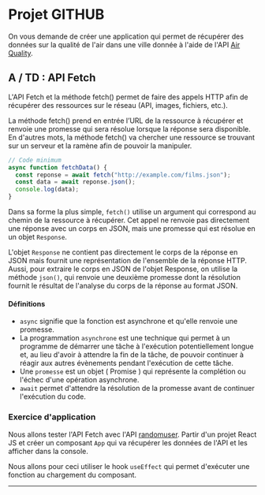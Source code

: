 # Projet GITHUB

On vous demande de créer une application qui permet de récupérer des données sur la qualité de l'air dans une ville donnée à l'aide de l'API [Air Quality](https://www.iqair.com).

## A / TD : API Fetch

L'API Fetch et la méthode fetch() permet de faire des appels HTTP afin de récupérer des ressources sur le réseau (API, images, fichiers, etc.).

La méthode fetch() prend en entrée l’URL de la ressource à récupérer et renvoie une promesse qui sera résolue lorsque la réponse sera disponible. En d'autres mots, la méthode fetch() va chercher une ressource se trouvant sur un serveur et la ramène afin de pouvoir la manipuler.

```javascript
// Code minimum
async function fetchData() {
  const reponse = await fetch("http://example.com/films.json");
  const data = await reponse.json();
  console.log(data);
}
```

Dans sa forme la plus simple, `fetch()` utilise un argument qui correspond au chemin de la ressource à récupérer. Cet appel ne renvoie pas directement une réponse avec un corps en JSON, mais une promesse qui est résolue en un objet `Response`.

L'objet `Response` ne contient pas directement le corps de la réponse en JSON mais fournit une représentation de l'ensemble de la réponse HTTP. Aussi, pour extraire le corps en JSON de l'objet Response, on utilise la méthode `json()`, qui renvoie une deuxième promesse dont la résolution fournit le résultat de l'analyse du corps de la réponse au format JSON.

#### Définitions

- `async` signifie que la fonction est asynchrone et qu'elle renvoie une promesse.
- La programmation `asynchrone` est une technique qui permet à un programme de démarrer une tâche à l'exécution potentiellement longue et, au lieu d'avoir à attendre la fin de la tâche, de pouvoir continuer à réagir aux autres évènements pendant l'exécution de cette tâche.
- Une `promesse` est un objet ( Promise ) qui représente la complétion ou l'échec d'une opération asynchrone.
- `await` permet d'attendre la résolution de la promesse avant de continuer l'exécution du code.

### Exercice d'application

Nous allons tester l'API Fetch avec l'API [randomuser](https://randomuser.me/api/).
Partir d'un projet React JS et créer un composant `App` qui va récupérer les données de l'API et les afficher dans la console.

Nous allons pour ceci utiliser le hook `useEffect` qui permet d'exécuter une fonction au chargement du composant.

---
